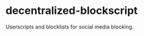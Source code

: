 decentralized-blockscript
=========================

Userscripts and blocklists for social media blocking.
